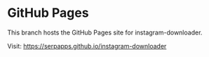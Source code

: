 # GitHub Pages

This branch hosts the GitHub Pages site for instagram-downloader.

Visit: https://serpapps.github.io/instagram-downloader

